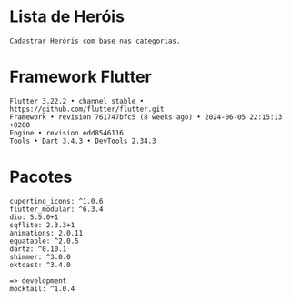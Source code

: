 # Lista de Heróis

    Cadastrar Heróris com base nas categorias.

# Framework Flutter

    Flutter 3.22.2 • channel stable • https://github.com/flutter/flutter.git
    Framework • revision 761747bfc5 (8 weeks ago) • 2024-06-05 22:15:13 +0200
    Engine • revision edd8546116
    Tools • Dart 3.4.3 • DevTools 2.34.3

# Pacotes

    cupertino_icons: ^1.0.6
    flutter_modular: ^6.3.4
    dio: 5.5.0+1
    sqflite: 2.3.3+1
    animations: 2.0.11
    equatable: ^2.0.5
    dartz: ^0.10.1
    shimmer: ^3.0.0
    oktoast: ^3.4.0

    => development
    mocktail: ^1.0.4
